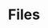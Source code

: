 ---
title: "Files"
linkTitle: "Files"
weight: 1
type: docs
description: >
    Applying Config YAML Files for creating Kubernetes Resources
---